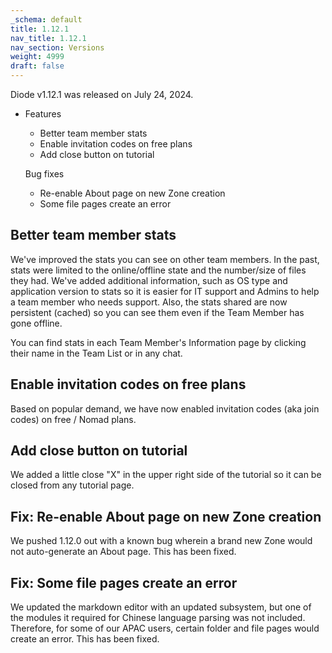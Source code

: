 ```yaml
---
_schema: default
title: 1.12.1
nav_title: 1.12.1
nav_section: Versions
weight: 4999
draft: false
---
```

Diode v1.12.1 was released on July 24, 2024.

* Features
  * Better team member stats
  * Enable invitation codes on free plans
  * Add close button on tutorial

  Bug fixes
  * Re-enable About page on new Zone creation
  * Some file pages create an error

## Better team member stats

We've improved the stats you can see on other team members.  In the past, stats were limited to the online/offline state and the number/size of files they had.  We've added additional information, such as OS type and application version to stats so it is easier for IT support and Admins to help a team member who needs support.  Also, the stats shared are now persistent (cached) so you can see them even if the Team Member has gone offline.

You can find stats in each Team Member's Information page by clicking their name in the Team List or in any chat.

## Enable invitation codes on free plans

Based on popular demand, we have now enabled invitation codes (aka join codes) on free / Nomad plans.

## Add close button on tutorial

We added a little close "X" in the upper right side of the tutorial so it can be closed from any tutorial page.

## Fix: Re-enable About page on new Zone creation

We pushed 1.12.0 out with a known bug wherein a brand new Zone would not auto-generate an About page.  This has been fixed.

## Fix: Some file pages create an error

We updated the markdown editor with an updated subsystem, but one of the modules it required for Chinese language parsing was not included.  Therefore, for some of our APAC users, certain folder and file pages would create an error.  This has been fixed.

##

##